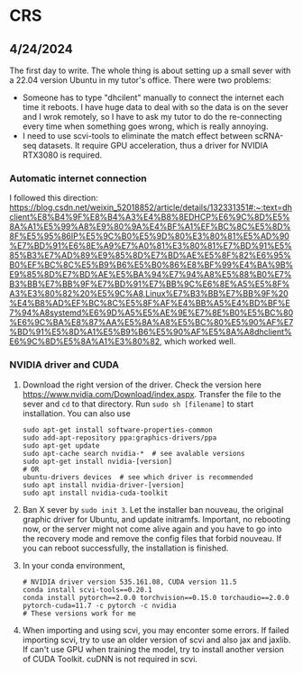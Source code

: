 # CRS

## 4/24/2024

The first day to write. The whole thing is about setting up a small sever with a 22.04 version Ubuntu in my tutor's office.
There were two problems:

* Someone has to type "dhcilent" manually to connect the internet each time it reboots. I have huge data to deal with so the data is on the sever and I wrok remotely, so I have to ask my tutor to do the re-connecting every time when something goes wrong, which is really annoying.
* I need to use scvi-tools to eliminate the match effect between scRNA-seq datasets. It require GPU acceleration, thus a driver for NVIDIA RTX3080 is required.

### Automatic internet connection

I followed this direction: <https://blog.csdn.net/weixin_52018852/article/details/132331351#:~:text=dhclient%E8%B4%9F%E8%B4%A3%E4%B8%8EDHCP%E6%9C%8D%E5%8A%A1%E5%99%A8%E9%80%9A%E4%BF%A1%EF%BC%8C%E5%8D%8F%E5%95%86IP%E5%9C%B0%E5%9D%80%E3%80%81%E5%AD%90%E7%BD%91%E6%8E%A9%E7%A0%81%E3%80%81%E7%BD%91%E5%85%B3%E7%AD%89%E9%85%8D%E7%BD%AE%E5%8F%82%E6%95%B0%EF%BC%8C%E5%B9%B6%E5%B0%86%E8%BF%99%E4%BA%9B%E9%85%8D%E7%BD%AE%E5%BA%94%E7%94%A8%E5%88%B0%E7%B3%BB%E7%BB%9F%E7%BD%91%E7%BB%9C%E6%8E%A5%E5%8F%A3%E3%80%82%20%E5%9C%A8,Linux%E7%B3%BB%E7%BB%9F%20%E4%B8%AD%EF%BC%8C%E5%8F%AF%E4%BB%A5%E4%BD%BF%E7%94%A8systemd%E6%9D%A5%E5%AE%9E%E7%8E%B0%E5%BC%80%E6%9C%BA%E8%87%AA%E5%8A%A8%E5%BC%80%E5%90%AF%E7%BD%91%E5%8D%A1%E5%B9%B6%E5%90%AF%E5%8A%A8dhclient%E6%9C%8D%E5%8A%A1%E3%80%82>, which worked well.

### NVIDIA driver and CUDA

1. Download the right version of the driver. Check the version here <https://www.nvidia.com/Download/index.aspx>. Transfer the file to the sever and `cd` to that directory. Run `sudo sh [filename]` to start installation. You can also use

    ```linux
    sudo apt-get install software-properties-common
    sudo add-apt-repository ppa:graphics-drivers/ppa
    sudo apt-get update
    sudo apt-cache search nvidia-*  # see avalable versions
    sudo apt-get install nvidia-[version]
    # OR
    ubuntu-drivers devices  # see which driver is recommended
    sudo apt install nvidia-driver-[version]
    sudo apt install nvidia-cuda-toolkit
    ```

2. Ban X sever by `sudo init 3`. Let the installer ban nouveau, the original graphic driver for Ubuntu, and update initramfs. Important, no rebooting now, or the server might not come alive again and you have to go into the recovery mode and remove the config files that forbid nouveau. If you can reboot successfully, the installation is finished.
3. In your conda environment,

    ```linux
    # NVIDIA driver version 535.161.08, CUDA version 11.5
    conda install scvi-tools==0.20.1
    conda install pytorch==2.0.0 torchvision==0.15.0 torchaudio==2.0.0 pytorch-cuda=11.7 -c pytorch -c nvidia
    # These versions work for me
    ```

4. When importing and using scvi, you may enconter some errors. If failed importing scvi, try to use an older version of scvi and also jax and jaxlib. If can't use GPU when training the model, try to install another version of CUDA Toolkit. cuDNN is not required in scvi.
